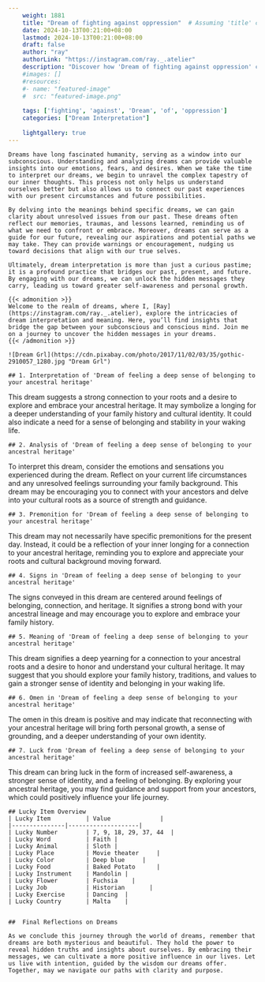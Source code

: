 ```yaml
---
    weight: 1881
    title: "Dream of fighting against oppression"  # Assuming 'title' column exists
    date: 2024-10-13T00:21:00+08:00
    lastmod: 2024-10-13T00:21:00+08:00
    draft: false
    author: "ray"
    authorLink: "https://instagram.com/ray._.atelier"
    description: "Discover how 'Dream of fighting against oppression' can interpret your future and uncover its significant meanings in your life."
    #images: []
    #resources:
    #- name: "featured-image"
    #  src: "featured-image.png"
    
    tags: ['fighting', 'against', 'Dream', 'of', 'oppression']
    categories: ["Dream Interpretation"]
    
    lightgallery: true
---
```

    
    Dreams have long fascinated humanity, serving as a window into our subconscious. Understanding and analyzing dreams can provide valuable insights into our emotions, fears, and desires. When we take the time to interpret our dreams, we begin to unravel the complex tapestry of our inner thoughts. This process not only helps us understand ourselves better but also allows us to connect our past experiences with our present circumstances and future possibilities.
    
    By delving into the meanings behind specific dreams, we can gain clarity about unresolved issues from our past. These dreams often reflect our memories, traumas, and lessons learned, reminding us of what we need to confront or embrace. Moreover, dreams can serve as a guide for our future, revealing our aspirations and potential paths we may take. They can provide warnings or encouragement, nudging us toward decisions that align with our true selves.
    
    Ultimately, dream interpretation is more than just a curious pastime; it is a profound practice that bridges our past, present, and future. By engaging with our dreams, we can unlock the hidden messages they carry, leading us toward greater self-awareness and personal growth.
    
    {{< admonition >}}
    Welcome to the realm of dreams, where I, [Ray](https://instagram.com/ray._.atelier), explore the intricacies of dream interpretation and meaning. Here, you’ll find insights that bridge the gap between your subconscious and conscious mind. Join me on a journey to uncover the hidden messages in your dreams.
    {{< /admonition >}}
    
    ![Dream Grl](https://cdn.pixabay.com/photo/2017/11/02/03/35/gothic-2910057_1280.jpg "Dream Grl")
    
    ## 1. Interpretation of 'Dream of feeling a deep sense of belonging to your ancestral heritage'
    
This dream suggests a strong connection to your roots and a desire to explore and embrace your ancestral heritage. It may symbolize a longing for a deeper understanding of your family history and cultural identity. It could also indicate a need for a sense of belonging and stability in your waking life.
    
    ## 2. Analysis of 'Dream of feeling a deep sense of belonging to your ancestral heritage'
    
To interpret this dream, consider the emotions and sensations you experienced during the dream. Reflect on your current life circumstances and any unresolved feelings surrounding your family background. This dream may be encouraging you to connect with your ancestors and delve into your cultural roots as a source of strength and guidance.
    
    ## 3. Premonition for 'Dream of feeling a deep sense of belonging to your ancestral heritage'
    
This dream may not necessarily have specific premonitions for the present day. Instead, it could be a reflection of your inner longing for a connection to your ancestral heritage, reminding you to explore and appreciate your roots and cultural background moving forward.
    
    ## 4. Signs in 'Dream of feeling a deep sense of belonging to your ancestral heritage'
    
The signs conveyed in this dream are centered around feelings of belonging, connection, and heritage. It signifies a strong bond with your ancestral lineage and may encourage you to explore and embrace your family history.
    
    ## 5. Meaning of 'Dream of feeling a deep sense of belonging to your ancestral heritage'
    
This dream signifies a deep yearning for a connection to your ancestral roots and a desire to honor and understand your cultural heritage. It may suggest that you should explore your family history, traditions, and values to gain a stronger sense of identity and belonging in your waking life.
    
    ## 6. Omen in 'Dream of feeling a deep sense of belonging to your ancestral heritage'
    
The omen in this dream is positive and may indicate that reconnecting with your ancestral heritage will bring forth personal growth, a sense of grounding, and a deeper understanding of your own identity.
    
    ## 7. Luck from 'Dream of feeling a deep sense of belonging to your ancestral heritage'
    
This dream can bring luck in the form of increased self-awareness, a stronger sense of identity, and a feeling of belonging. By exploring your ancestral heritage, you may find guidance and support from your ancestors, which could positively influence your life journey.
    
    ## Lucky Item Overview
    | Lucky Item          | Value              |
    |---------------|--------------------|
    | Lucky Number        | 7, 9, 18, 29, 37, 44  |
    | Lucky Word          | Faith |
    | Lucky Animal        | Sloth |
    | Lucky Place         | Movie theater     |
    | Lucky Color         | Deep blue     |
    | Lucky Food          | Baked Potato      |
    | Lucky Instrument    | Mandolin |
    | Lucky Flower        | Fuchsia    |
    | Lucky Job           | Historian       |
    | Lucky Exercise      | Dancing  |
    | Lucky Country       | Malta    |
    
    
    ##  Final Reflections on Dreams
    
    As we conclude this journey through the world of dreams, remember that dreams are both mysterious and beautiful. They hold the power to reveal hidden truths and insights about ourselves. By embracing their messages, we can cultivate a more positive influence in our lives. Let us live with intention, guided by the wisdom our dreams offer. Together, may we navigate our paths with clarity and purpose.
    